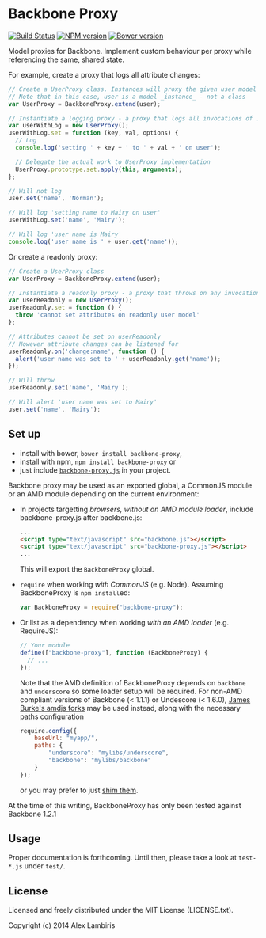Backbone Proxy
==============

[![Build Status](https://travis-ci.org/biril/backbone-proxy.png)](https://travis-ci.org/biril/backbone-proxy)
[![NPM version](https://badge.fury.io/js/backbone-proxy.png)](http://badge.fury.io/js/backbone-proxy)
[![Bower version](https://badge.fury.io/bo/backbone-proxy.png)](http://badge.fury.io/bo/backbone-proxy)

Model proxies for Backbone. Implement custom behaviour per proxy while referencing the same, shared
state.

For example, create a proxy that logs all attribute changes:

```javascript
// Create a UserProxy class. Instances will proxy the given user model
// Note that in this case, user is a model _instance_ - not a class
var UserProxy = BackboneProxy.extend(user);

// Instantiate a logging proxy - a proxy that logs all invocations of .set
var userWithLog = new UserProxy();
userWithLog.set = function (key, val, options) {
  // Log
  console.log('setting ' + key + ' to ' + val + ' on user');

  // Delegate the actual work to UserProxy implementation
  UserProxy.prototype.set.apply(this, arguments);
};

// Will not log
user.set('name', 'Norman');

// Will log 'setting name to Mairy on user'
userWithLog.set('name', 'Mairy');

// Will log 'user name is Mairy'
console.log('user name is ' + user.get('name'));
```

Or create a readonly proxy:

```javascript
// Create a UserProxy class
var UserProxy = BackboneProxy.extend(user);

// Instantiate a readonly proxy - a proxy that throws on any invocation of .set
var userReadonly = new UserProxy();
userReadonly.set = function () {
  throw 'cannot set attributes on readonly user model'
};

// Attributes cannot be set on userReadonly
// However attribute changes can be listened for
userReadonly.on('change:name', function () {
  alert('user name was set to ' + userReadonly.get('name'));
});

// Will throw
userReadonly.set('name', 'Mairy');

// Will alert 'user name was set to Mairy'
user.set('name', 'Mairy');
```

Set up
------

* install with bower, `bower install backbone-proxy`,
* install with npm, `npm install backbone-proxy` or
* just include [`backbone-proxy.js`](https://raw.github.com/biril/backbone-proxy/master/backbone-proxy.js)
    in your project.

Backbone proxy may be used as an exported global, a CommonJS module or an AMD module depending on
the current environment:

* In projects targetting _browsers, without an AMD module loader_, include backbone-proxy.js
    after backbone.js:

    ```html
    ...
    <script type="text/javascript" src="backbone.js"></script>
    <script type="text/javascript" src="backbone-proxy.js"></script>
    ...
    ```

    This will export the `BackboneProxy` global.

* `require` when working _with CommonJS_ (e.g. Node). Assuming BackboneProxy is `npm install`ed:

    ```javascript
    var BackboneProxy = require("backbone-proxy");
    ```

* Or list as a dependency when working _with an AMD loader_ (e.g. RequireJS):

    ```javascript
    // Your module
    define(["backbone-proxy"], function (BackboneProxy) {
      // ...
    });
    ```

    Note that the AMD definition of BackboneProxy depends on `backbone` and `underscore` so some
    loader setup will be required. For non-AMD compliant versions of Backbone (< 1.1.1) or
    Undescore (< 1.6.0), [James Burke's amdjs forks](https://github.com/amdjs) may be used instead,
    along with the necessary paths configuration

    ```javascript
    require.config({
        baseUrl: "myapp/",
        paths: {
            "underscore": "mylibs/underscore",
            "backbone": "mylibs/backbone"
        }
    });
    ```

    or you may prefer to just [shim them](http://requirejs.org/docs/api.html#config-shim).


At the time of this writing, BackboneProxy has only been tested against Backbone 1.2.1


Usage
-----

Proper documentation is forthcoming. Until then, please take a look at `test-*.js` under `test/`.


License
-------

Licensed and freely distributed under the MIT License (LICENSE.txt).

Copyright (c) 2014 Alex Lambiris
